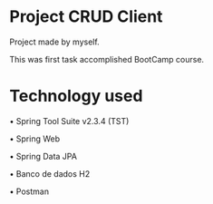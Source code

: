 # Project CRUD Client

<p>Project made by myself.<p>
This was first task accomplished BootCamp course.

# Technology used
<p>•	Spring Tool Suite v2.3.4 (TST) <p>
<p>•	Spring Web <p>
<p>•	Spring Data JPA	<p>
<p>•	Banco de dados H2 <p>
<p>•	Postman <p>
	
	
